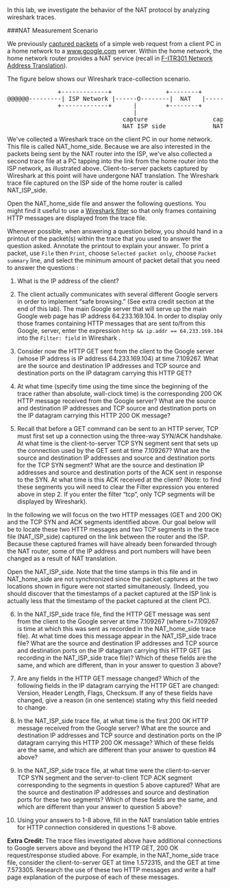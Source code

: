 In this lab, we investigate the behavior of the NAT protocol by analyzing wireshark traces.

###NAT Measurement Scenario

We previously [captured packets](https://lms.isae.fr/mod/resource/view.php?id=56260) of a simple web request from a client PC in a home network to a www.google.com server. Within the home network, the home network router provides a NAT service (recall in [F-ITR301 Network Address Translation](https://lms.isae.fr/mod/page/view.php?id=50076)). 

The figure below shows our Wireshark trace-collection scenario. 

<pre>
              +-------------+               +--------+               +--------------+     
@@@@@@---------| ISP Network |------O--------|  NAT   |------O--------| Home Network |
              +-------------+      |        +--------+      |        +--------------+
                                   |                        |
                                capture                  capture
                                NAT_ISP_side             NAT_home_side
</pre>

We've collected a Wireshark trace on the client PC in our home network.  This file is called NAT_home_side.  Because we are also interested in the packets being sent by the NAT router into the ISP, we've also collected a second trace file at a PC tapping into the link from the home router into the ISP network, as illustrated above.  Client-to-server packets captured by Wireshark at this point will have undergone NAT translation. The Wireshark trace file captured on the ISP side of the home router is called  NAT_ISP_side.

Open the NAT_home_side file and answer the following questions. You might find it useful to use a [Wireshark filter](https://www.wireshark.org/docs/wsug_html_chunked/ChWorkDisplayFilterSection.html) so that only frames containing HTTP messages are displayed from the trace file.

Whenever possible, when answering a question below, you should hand in a printout of the packet(s) within the trace that you used to answer the question asked.  Annotate the printout to explain your answer. To print a packet, use `File` then `Print`, choose `Selected packet only`, choose `Packet summary` line, and select the minimum amount of packet detail that you need to answer the questions :

1. What is the IP address of the client?

2. The client actually communicates with several different Google servers in order to implement “safe browsing.” (See extra credit section at the end of this lab). The main Google server that will serve up the main Google web page has IP address 64.233.169.104.  In order to display only those frames containing HTTP messages that are sent to/from this Google, server, enter the expression `http && ip.addr == 64.233.169.104` into the `Filter: field` in Wireshark .

3. Consider now the HTTP GET sent from the client to the Google server (whose IP address is IP address 64.233.169.104) at time 7.109267.  What are the source and destination IP addresses and TCP source and destination ports on the IP datagram carrying this HTTP GET?

4. At what time (specify time using the time since the beginning of the trace rather than absolute, wall-clock time) is the corresponding 200 OK HTTP message received from the Google server?  What are the source and destination IP addresses and TCP source and destination ports on the IP datagram carrying this HTTP 200 OK message?

5. Recall that before a GET command can be sent to an HTTP server, TCP must first set up a connection using the three-way SYN/ACK handshake.  At what time is the client-to-server TCP SYN segment sent  that sets up the connection used by the GET sent at time 7.109267?  What are the source and destination IP addresses and source and destination ports for the TCP SYN segment?  What are the source and destination IP addresses and  source and destination ports of the ACK sent in response to the SYN.  At what time is this ACK received at the client? (Note: to find these segments you will need to clear the Filter expression you entered above in step 2.  If you enter the filter “tcp”, only TCP segments will be displayed by Wireshark).

In the following we will focus on the two HTTP messages (GET and 200 OK) and the TCP SYN and ACK segments identified above.  Our goal below will be to locate these two HTTP messages and two TCP segments in the trace file (NAT_ISP_side) captured on the link between the router and the ISP.  Because these captured frames will have already been forwarded through the NAT router, some of the IP address and port numbers will have been changed as a result of NAT translation.

Open the NAT_ISP_side.  Note that the time stamps in this file and in NAT_home_side are not synchronized since the packet captures at the two locations shown in figure were not started simultaneously. (Indeed, you should discover that the timestamps of a packet captured at the ISP link is actually less that the timestamp of the packet captured at the client PC).

6. In the NAT_ISP_side trace file, find the HTTP GET message was sent from the client to the Google server at time 7.109267 (where t=7.109267 is time at which this was sent as recorded in the NAT_home_side trace file).   At what time does this message appear in the NAT_ISP_side trace file?  What are the source and destination IP addresses and TCP source and destination ports on the IP datagram carrying this HTTP GET (as recording in the NAT_ISP_side trace file)?  Which of these fields are the same, and which are different, than in your answer to question 3 above?

7. Are any fields in the HTTP GET message changed? Which of the following fields in the IP datagram carrying the HTTP GET are changed: Version, Header Length, Flags, Checksum.  If any of these fields have changed, give a reason (in one sentence) stating why this field needed to change.

8. In the NAT_ISP_side trace file, at what time is the first 200 OK HTTP message received from the Google server?  What are the source and destination IP addresses and TCP source and destination ports on the IP datagram carrying this HTTP 200 OK message? Which of these fields are the same, and which are different than your answer to question #4 above?

9. In the NAT_ISP_side trace file, at what time were the client-to-server TCP SYN segment and the server-to-client TCP ACK segment corresponding to the segments in question 5 above captured? What are the source and destination IP addresses and source and destination ports for these two segments? Which of these fields are the same, and which are different than your answer to question 5 above?

10. Using your answers to 1-8 above, fill in the NAT translation table entries for HTTP connection considered in questions 1-8 above.

**Extra Credit:** The trace files investigated above have additional connections to Google servers above and beyond the HTTP GET, 200 OK request/response studied above.  For example, in the NAT_home_side trace file, consider the client-to-server GET at time 1.572315, and the GET at time 7.573305.  Research the use of these two HTTP messages and write a half page explanation of the purpose of each of these messages.
